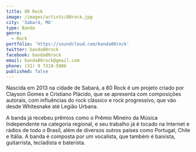```yaml
---
title: 80 Rock
image: /images/artists/80rock.jpg
city: 'Sabará, MG'
type: Banda
genre:
  - Rock
portfolio: 'https://soundcloud.com/banda80rock'
twitter: banda80rock
facebook: banda80rock
email: banda80rock@gmail.com
phone: (31) 9 7310-5806
published: false
---
```

Nascida em 2013 na cidade de Sabará, a 80 Rock é um projeto criado por Clayson Gomes e Cristiano Plácido, que se apresenta com composições autorais, com influências do rock clássico e rock progressivo, que vão desde Whitesnake até Legião Urbana.

A banda já recebeu prêmios como o Prêmio Mineiro da Música Independente na categoria regional, e seu trabalho já é tocado na Internet e rádios de todo o Brasil, além de diversos outros países como Portugal, Chile e Itália. A banda é composta por um vocalista, que também é baixista, guitarrista, tecladista e baterista.
